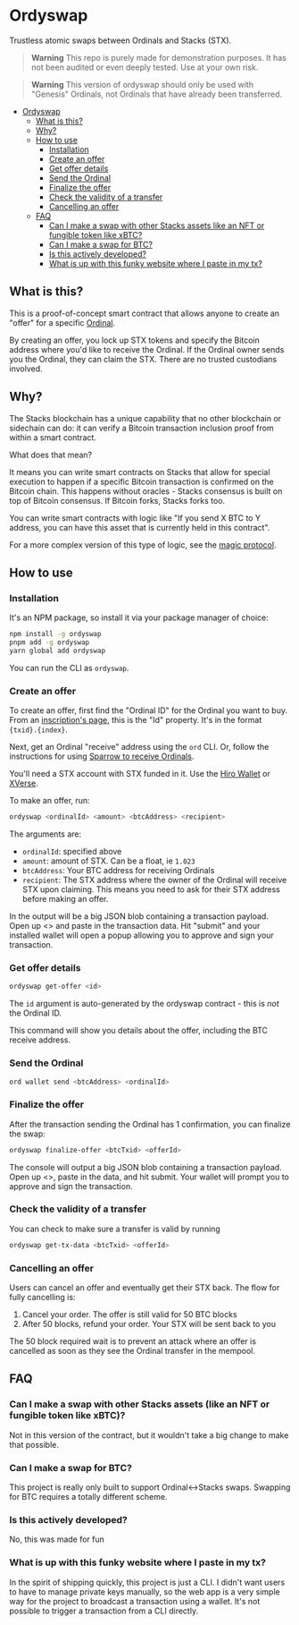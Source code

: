 # Ordyswap

Trustless atomic swaps between Ordinals and Stacks (STX).

> **Warning**
> This repo is purely made for demonstration purposes. It has not been audited or even deeply tested. Use at your own risk.

> **Warning**
> This version of ordyswap should only be used with "Genesis" Ordinals,
> not Ordinals that have already been transferred.

<!-- TOC -->

- [Ordyswap](#ordyswap)
  - [What is this?](#what-is-this)
  - [Why?](#why)
  - [How to use](#how-to-use)
    - [Installation](#installation)
    - [Create an offer](#create-an-offer)
    - [Get offer details](#get-offer-details)
    - [Send the Ordinal](#send-the-ordinal)
    - [Finalize the offer](#finalize-the-offer)
    - [Check the validity of a transfer](#check-the-validity-of-a-transfer)
    - [Cancelling an offer](#cancelling-an-offer)
  - [FAQ](#faq)
    - [Can I make a swap with other Stacks assets like an NFT or fungible token like xBTC?](#can-i-make-a-swap-with-other-stacks-assets-like-an-nft-or-fungible-token-like-xbtc)
    - [Can I make a swap for BTC?](#can-i-make-a-swap-for-btc)
    - [Is this actively developed?](#is-this-actively-developed)
    - [What is up with this funky website where I paste in my tx?](#what-is-up-with-this-funky-website-where-i-paste-in-my-tx)

<!-- /TOC -->

## What is this?

This is a proof-of-concept smart contract that allows anyone to create an "offer" for a specific [Ordinal](https://ordinals.com).

By creating an offer, you lock up STX tokens and specify the Bitcoin address where you'd like to receive the Ordinal. If the Ordinal owner sends you the Ordinal, they can claim the STX. There are no trusted custodians involved.

## Why?

The Stacks blockchain has a unique capability that no other blockchain or sidechain can do: it can verify a Bitcoin transaction inclusion proof from within a smart contract.

What does that mean?

It means you can write smart contracts on Stacks that allow for special execution to happen if a specific Bitcoin transaction is confirmed on the Bitcoin chain. This happens without oracles - Stacks consensus is built on top of Bitcoin consensus. If Bitcoin forks, Stacks forks too.

You can write smart contracts with logic like "If you send X BTC to Y address, you can have this asset that is currently held in this contract".

For a more complex version of this type of logic, see the [magic protocol](https://docs.magic.fun).

## How to use

### Installation

It's an NPM package, so install it via your package manager of choice:

```bash
npm install -g ordyswap
pnpm add -g ordyswap
yarn global add ordyswap
```

You can run the CLI as `ordyswap`.

### Create an offer

To create an offer, first find the "Ordinal ID" for the Ordinal you want to buy. From an [inscription's page](https://ordinals.com/inscription/a188465951f549724ce1206d31efecacc93716a49dfb21081ac0076f291b1231i0), this is the "Id" property. It's in the format `{txid}.{index}`.

Next, get an Ordinal "receive" address using the `ord` CLI. Or, follow the instructions for using [Sparrow to receive Ordinals](https://gist.github.com/windsok/5b53a1ced6ef3eddbde260337de28980).

You'll need a STX account with STX funded in it. Use the [Hiro Wallet](https://wallet.hiro.so) or [XVerse](http://xverse.app).

To make an offer, run:

```bash
ordyswap <ordinalId> <amount> <btcAddress> <recipient>
```

The arguments are:

- `ordinalId`: specified above
- `amount`: amount of STX. Can be a float, ie `1.023`
- `btcAddress`: Your BTC address for receiving Ordinals
- `recipient`: The STX address where the owner of the Ordinal will receive STX upon claiming. This means you need to ask for their STX address before making an offer.

In the output will be a big JSON blob containing a transaction payload. Open up <> and paste in the transaction data. Hit "submit" and your installed wallet will open a popup allowing you to approve and sign your transaction.

### Get offer details

```bash
ordyswap get-offer <id>
```

The `id` argument is auto-generated by the ordyswap contract - this is _not_ the Ordinal ID.

This command will show you details about the offer, including the BTC receive address.

### Send the Ordinal

```bash
ord wallet send <btcAddress> <ordinalId>
```

### Finalize the offer

After the transaction sending the Ordinal has 1 confirmation, you can finalize the swap:

```bash
ordyswap finalize-offer <btcTxid> <offerId>
```

The console will output a big JSON blob containing a transaction payload. Open up <>, paste in the data, and hit submit. Your wallet will prompt you to approve and sign the transaction.

### Check the validity of a transfer

You can check to make sure a transfer is valid by running

```bash
ordyswap get-tx-data <btcTxid> <offerId>
```

### Cancelling an offer

Users can cancel an offer and eventually get their STX back. The flow for fully cancelling is:

1. Cancel your order. The offer is still valid for 50 BTC blocks
2. After 50 blocks, refund your order. Your STX will be sent back to you

The 50 block required wait is to prevent an attack where an offer is cancelled as soon as they see the Ordinal transfer in the mempool.

## FAQ

### Can I make a swap with other Stacks assets (like an NFT or fungible token like xBTC)?

Not in this version of the contract, but it wouldn't take a big change to make that possible.

### Can I make a swap for BTC?

This project is really only built to support Ordinal<->Stacks swaps. Swapping for BTC requires a totally different scheme.

### Is this actively developed?

No, this was made for fun

### What is up with this funky website where I paste in my tx?

In the spirit of shipping quickly, this project is just a CLI. I didn't want users to have to manage private keys manually, so the web app is a very simple way for the project to broadcast a transaction using a wallet. It's not possible to trigger a transaction from a CLI directly.
